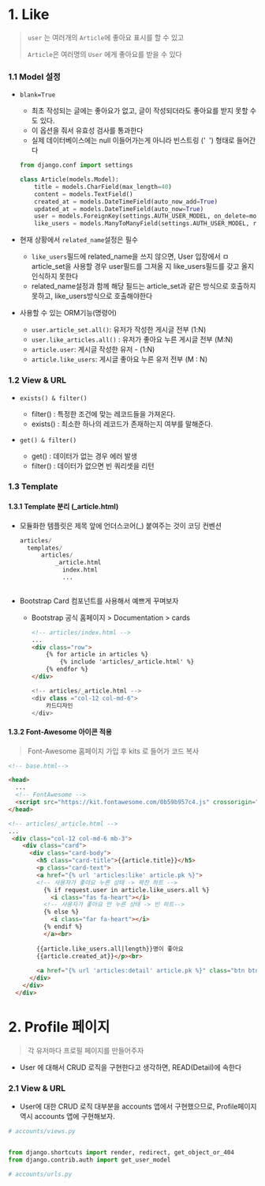 # 1. Like

> `user` 는 여러개의 `Article`에 좋아요 표시를 할 수 있고
>
> `Article`은 여러명의 `User` 에게 좋아요를 받을 수 있다

### 1.1 Model 설정

- `blank=True`

  - 최초 작성되는 글에는 좋아요가 없고, 글이 작성되더라도 좋아요를 받지 못할 수도 있다.
  - 이 옵션을 줘서 유효성 검사를 통과한다
  - 실제 데이터베이스에는 null 이들어가는게 아니라 빈스트링 ('` `') 형태로 들어간다

  ```python
  from django.conf import settings
  
  class Article(models.Model):
      title = models.CharField(max_length=40)
      content = models.TextField()
      created_at = models.DateTimeField(auto_now_add=True)
      updated_at = models.DateTimeField(auto_now=True)
      user = models.ForeignKey(settings.AUTH_USER_MODEL, on_delete=models.CASCADE)
      like_users = models.ManyToManyField(settings.AUTH_USER_MODEL, related_name='like_articles', blank=True)
  
  ```

  

- 현재 상황에서 `related_name`설정은 필수
  - `like_users`필드에 related_name을 쓰지 않으면, User 입장에서 ㅁarticle_set을 사용할 경우 user필드를 그져올 지 like_users필드를 갖고 올지 인식하지 못한다
  - related_name설정과 함께 해당 필드는 article_set과 같은 방식으로 호출하지 못하고, like_users방식으로 호출해야한다
- 사용할 수 있는 ORM기능(명령어)
  - `user.article_set.all()`: 유저가 작성한 게시글 전부 (1:N)
  - `user.like_articles.all()` : 유저가 좋아요 누른 게시글 전부 (M:N)
  - `article.user`: 게시글 작성한 유저 - (1:N)
  - `article.like_users`: 게시글 좋아요 누른 유저 전부 (M : N)



### 1.2 View & URL

- `exists() & filter()`

  - filter() : 특정한 조건에 맞는 레코드들을 가져온다.
  - exists() : 최소한 하나의 레코드가 존재하는지 여부를 말해준다.

- `get() & filter()`

  - get() : 데이터가 없는 경우 에러 발생
  - filter() : 데이터가 없으면 빈 쿼리셋을 리턴





### 1.3 Template

#### 1.3.1 Template 분리 (_article.html)

- 모듈화한 템플릿은 제목 앞에 언더스코어(_) 붙여주는 것이 코딩 컨벤션

  ```python
  articles/
  	templates/
      	articles/
          	_article.html
              index.html
              ...        
          
  ```

  

- Bootstrap Card 컴포넌트를 사용해서 예쁘게 꾸며보자

  - Bootstrap 공식 홈페이지 > Documentation > cards

    ```html
    <!-- articles/index.html -->
    ...
    <div class="row">
        {% for article in articles %}
        	{% include 'articles/_article.html' %}
        {% endfor %}  
    </div>
    ```

    ```python
    <!-- articles/_article.html -->
    <div class ="col-12 col-md-6">
    	카드디자인
    </div>
    ```

    

#### 1.3.2 Font-Awesome 아이콘 적용

> Font-Awesome 홈페이지 가입 후 kits 로 들어가 코드 복사

```html
<!-- base.html-->

<head>
  ...  
  <!-- FontAwesome -->
  <script src="https://kit.fontawesome.com/0b59b957c4.js" crossorigin="anonymous"></script>
</head>

```

```html
<!-- articles/_article.html -->
...
 <div class="col-12 col-md-6 mb-3">
    <div class="card">
      <div class="card-body">
        <h5 class="card-title">{{article.title}}</h5>
        <p class="card-text">       
        <a href="{% url 'articles:like' article.pk %}"> 
        <!-- 사용자가 좋아요 누른 상태 -> 꽉찬 하트 -->
          {% if request.user in article.like_users.all %}
            <i class="fas fa-heart"></i>            
          <!-- 사용자가 좋아요 안 누른 상태 -> 빈 하트-->
          {% else %}
            <i class="far fa-heart"></i>
          {% endif %}
          </a><br>
        
        {{article.like_users.all|length}}명이 좋아요
        {{article.created_at}}</p><br>        
        
        <a href="{% url 'articles:detail' article.pk %}" class="btn btn-primary">상세보기</a>
      </div>
    </div>
  </div>
```



# 2. Profile 페이지

> 각 유저마다 프로필 페이지를 만들어주자

- User 에 대해서 CRUD 로직을 구현한다고 생각하면, READ(Detail)에 속한다

### 2.1 View & URL

- User에 대한 CRUD 로직 대부분을 accounts 앱에서 구현했으므로,  Profile페이지 역시 accounts 앱에 구현해보자.

```python
# accounts/views.py


from django.shortcuts import render, redirect, get_object_or_404
from django.contrib.auth import get_user_model
```

```python
# accounts/urls.py
```

